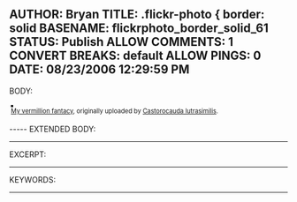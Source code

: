 AUTHOR: Bryan
TITLE: .flickr-photo { border: solid
BASENAME: flickrphoto_border_solid_61
STATUS: Publish
ALLOW COMMENTS: 1
CONVERT BREAKS: __default__
ALLOW PINGS: 0
DATE: 08/23/2006 12:29:59 PM
-----
BODY:
<style type="text/css">
.flickr-photo { border: solid 2px #000000; }
.flickr-yourcomment { }
.flickr-frame { text-align: left; padding: 3px; }
.flickr-caption { font-size: 0.8em; margin-top: 0px; }
</style>

<div class="flickr-frame">
	<a href="http://www.flickr.com/photos/lutrasimilis/139403999/" title="photo sharing"><img src="http://static.flickr.com/56/139403999_dbe7a25921.jpg" class="flickr-photo" alt="" /></a>
<br />
	<span class="flickr-caption"><a href="http://www.flickr.com/photos/lutrasimilis/139403999/">My vermillion fantacy</a>, originally uploaded by <a href="http://www.flickr.com/people/lutrasimilis/">Castorocauda lutrasimilis</a>.</span>
</div>
				
<p class="flickr-yourcomment">
	
</p>
-----
EXTENDED BODY:

-----
EXCERPT:

-----
KEYWORDS:

-----


